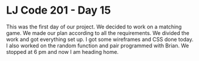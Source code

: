 # LJ Code 201 - Day 15

This was the first day of our project. We decided to work on a matching game. We made our plan according to all the requirements. We divided the work and got everything set up.
I got some wireframes and CSS done today. I also worked on the random function and pair programmed with Brian. We stopped at 6 pm and now I am heading home.
